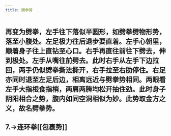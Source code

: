```yaml
---
title: 劈拳势
---
```


## 再变为劈拳，左手往下落似半圆形，如劈拳劈物形势，落至小腹处。左足极力往后退步要直着。左手心朝里，顺着身子往上直钻至心口。右手再直往前往下劈去，伸到极处。左手从嘴往前劈去。此时右手从左手下边拉回，两手仍似劈拳撕法撕开，右手拉至右肋停住。右足亦同时退至左足后边，相离远近与劈拳势相同。两眼看左手大指根食指梢，两肩两胯均松开抽住劲。此时身子阴阳相合之势，腹内如同空洞相似为妙。此势取金方之义，故名劈拳势。

## 7.->连环拳[[包裹势]]
